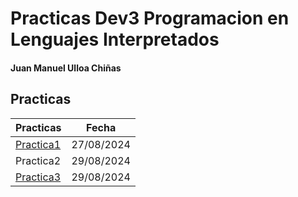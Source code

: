 # Practicas Dev3 Programacion en Lenguajes Interpretados
#### Juan Manuel Ulloa Chiñas

## Practicas

| Practicas | Fecha |
| --------- | --------- |
| [Practica1](https://github.com/SonocJM/practicas-3dev/blob/main/practica-1.md)| 27/08/2024|
| Practica2| 29/08/2024|
| [Practica3](https://github.com/SonocJM/practica-3-3dev.git)| 29/08/2024|